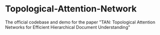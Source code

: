 # Topological-Attention-Network
The official codebase and demo for the paper "TAN: Topological Attention Networks for Efficient Hierarchical Document Understanding"
